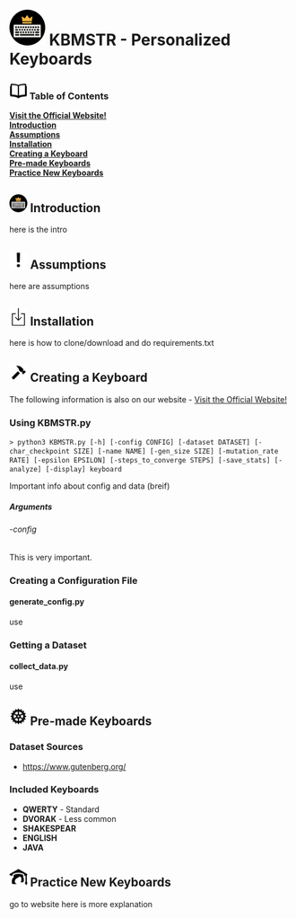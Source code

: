 # <img src="docs/images/KBMSTR_logo.png" alt="KBMSTR Logo" height="64"> KBMSTR - Personalized Keyboards

### <img src="docs/images/book.png" alt="Book Icon" height="32"> Table of Contents
**[Visit the Official Website!](href)**<br>
**[Introduction](#introduction)**<br>
**[Assumptions](#assumptions)**<br>
**[Installation](#installation)**<br>
**[Creating a Keyboard](#creating-a-keyboard)**<br>
**[Pre-made Keyboards](#pre-made-keyboards)**<br>
**[Practice New Keyboards](#practice-new-keyboards)**<br>

## <img src="docs/images/KBMSTR_logo.png" alt="KBMSTR Logo" height="32"> Introduction
here is the intro

## <img src="docs/images/exclaim.png" alt="Exlaimation Mark Icon" height="32"> Assumptions
here are assumptions

## <img src="docs/images/download.png" alt="Download Icon" height="32"> Installation
here is how to clone/download and do requirements.txt

## <img src="docs/images/create.png" alt="Hammer Icon" height="32"> Creating a Keyboard
The following information is also on our website - [Visit the Official Website!](href)
### Using KBMSTR.py

    > python3 KBMSTR.py [-h] [-config CONFIG] [-dataset DATASET] [-char_checkpoint SIZE] [-name NAME] [-gen_size SIZE] [-mutation_rate RATE] [-epsilon EPSILON] [-steps_to_converge STEPS] [-save_stats] [-analyze] [-display] keyboard

Important info about config and data (breif)
##### Arguments
###### -config
This is very important.

### Creating a Configuration File
#### generate_config.py
use

### Getting a Dataset
#### collect_data.py
use

## <img src="docs/images/gear.png" alt="Gear Icon" height="32"> Pre-made Keyboards
### Dataset Sources
- https://www.gutenberg.org/
### Included Keyboards
- **QWERTY** - Standard
- **DVORAK** - Less common
- **SHAKESPEAR**
- **ENGLISH**
- **JAVA**

## <img src="docs/images/learn.png" alt="Student Icon" height="32"> Practice New Keyboards
go to website here is more explanation